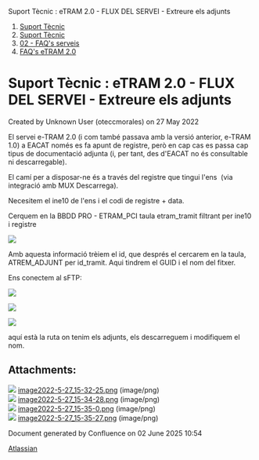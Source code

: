 Suport Tècnic : eTRAM 2.0 - FLUX DEL SERVEI - Extreure els adjunts  

1.  [Suport Tècnic](index.md)
2.  [Suport Tècnic](13893782.md)
3.  [02 - FAQ's serveis](26313393.md)
4.  [FAQ's eTRAM 2.0](64980669.md)

Suport Tècnic : eTRAM 2.0 - FLUX DEL SERVEI - Extreure els adjunts
==================================================================

Created by Unknown User (oteccmorales) on 27 May 2022

El servei e-TRAM 2.0 (i com també passava amb la versió anterior, e-TRAM 1.0) a EACAT només es fa apunt de registre, però en cap cas es passa cap tipus de documentació adjunta (i, per tant, des d'EACAT no és consultable ni descarregable).

El camí per a disposar-ne és a través del registre que tingui l'ens  (via integració amb MUX Descarrega).

  

  

Necesitem el ine10 de l'ens i el codi de registre + data.

Cerquem en la BBDD PRO - ETRAM\_PCI taula etram\_tramit filtrant per ine10 i registre

  

![](attachments/64981571/64981572.png)

Amb aquesta informació trèiem el id, que després el cercarem en la taula, ATREM\_ADJUNT per id\_tramit. Aqui tindrem el GUID i el nom del fitxer.

  

Ens conectem al sFTP:

![](attachments/64981571/64981573.png)

![](attachments/64981571/64981575.png)

![](attachments/64981571/64981574.png)

aquí està la ruta on tenim els adjunts, els descarreguem i modifiquem el nom.

  

  

  

Attachments:
------------

![](images/icons/bullet_blue.gif) [image2022-5-27\_15-32-25.png](attachments/64981571/64981572.png) (image/png)  
![](images/icons/bullet_blue.gif) [image2022-5-27\_15-34-28.png](attachments/64981571/64981573.png) (image/png)  
![](images/icons/bullet_blue.gif) [image2022-5-27\_15-35-0.png](attachments/64981571/64981574.png) (image/png)  
![](images/icons/bullet_blue.gif) [image2022-5-27\_15-35-27.png](attachments/64981571/64981575.png) (image/png)  

Document generated by Confluence on 02 June 2025 10:54

[Atlassian](http://www.atlassian.com/)